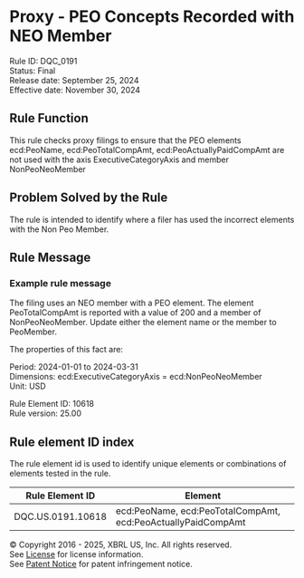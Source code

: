 # Proxy - PEO Concepts Recorded with NEO Member
Rule ID: DQC_0191  
Status: Final  
Release date: September 25, 2024  
Effective date: November 30, 2024  
  
## Rule Function
This rule checks proxy filings to ensure that the PEO elements ecd:PeoName, ecd:PeoTotalCompAmt, ecd:PeoActuallyPaidCompAmt are not used with the axis ExecutiveCategoryAxis and member NonPeoNeoMember  

## Problem Solved by the Rule
The rule is intended to identify where a filer has used the incorrect elements with the Non Peo Member.
## Rule Message
### Example rule message 
The filing uses an NEO member with a PEO element. The element PeoTotalCompAmt is reported with a value of 200 and a member of NonPeoNeoMember. Update either the element name or the member to PeoMember.

The properties of this fact are:  
  
Period: 2024-01-01 to 2024-03-31  
Dimensions: ecd:ExecutiveCategoryAxis = ecd:NonPeoNeoMember  
Unit: USD  

Rule Element ID: 10618  
Rule version: 25.00


## Rule element ID index  
The rule element id is used to identify unique elements or combinations of elements tested in the rule.

|Rule Element ID|Element|
|--- |--- |
| DQC.US.0191.10618 |ecd:PeoName, ecd:PeoTotalCompAmt, ecd:PeoActuallyPaidCompAmt|


© Copyright 2016 - 2025, XBRL US, Inc. All rights reserved.   
See [License](https://xbrl.us/dqc-license) for license information.  
See [Patent Notice](https://xbrl.us/dqc-patent) for patent infringement notice.  
